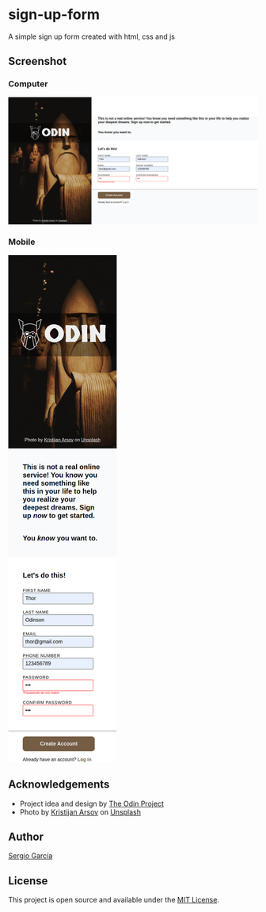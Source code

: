 # sign-up-form

A simple sign up form created with html, css and js

## Screenshot

### Computer

![computer screenshot](./img/computer-screenshot.png)

### Mobile

![mobile screenshot](./img/mobile-screenshot.png)

## Acknowledgements

- Project idea and design by [The Odin Project](https://www.theodinproject.com/lessons/node-path-intermediate-html-and-css-sign-up-form)
- Photo by [Kristijan Arsov](https://unsplash.com/@aarsoph) on [Unsplash](https://unsplash.com/)

## Author

[Sergio García](https://github.com/sergiogarciiam)

## License

This project is open source and available under the [MIT License](./LICENSE).
